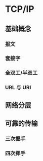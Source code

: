 # TCP/IP

## 基础概念

### 报文

### 套接字

### 全双工/半双工

### URL 与 URI

## 网络分层

## 可靠的传输

### 三次握手

### 四次挥手